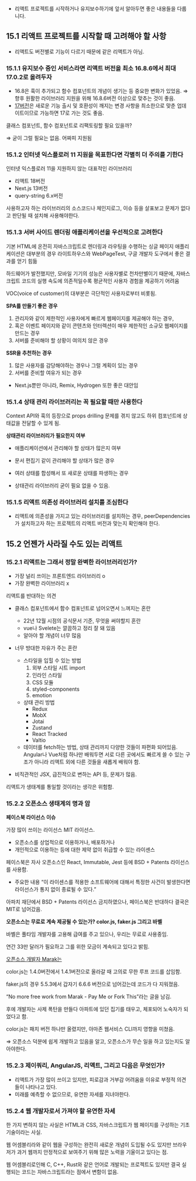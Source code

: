 - 리액트 프로젝트를 시작하거나 유지보수하기에 앞서 알아두면 좋은 내용들을 다룹니다.

## 15.1 리액트 프로젝트를 시작할 때 고려해야 할 사항

- 리액트도 버전별로 기능이 다르기 때문에 같은 리액트가 아님.

### 15.1.1 유지보수 중인 서비스라면 리액트 버전을 최소 16.8.6에서 최대 17.0.2로 올려두자

- 16.8은 훅이 추가되고 함수 컴포넌트의 개념이 생기는 등 중요한 변화가 있었음.
  ⇒ 향후 원활한 라이브러리 지원을 위해 16.8.6버전 이상으로 맞추는 것이 좋음.
- [17버전](https://github.com/facebook/react/blob/main/CHANGELOG.md#1700-october-20-2020)은 새로운 기능 출시 및 호환성이 깨지는 변경 사항을 최소한으로 맞춘 업데이트이므로 가능하면 17로 가는 것도 좋음.

클래스 컴포넌트, 함수 컴포넌트로 리팩토링할 필요 있을까?

⇒ 굳이 그럴 필요는 없음. 어짜피 지원됨

### 15.1.2 인터넷 익스플로러 11 지원을 목표한다면 각별히 더 주의를 기한다

인터넷 익스플로러 11을 지원하지 않는 대표적인 라이브러리

- 리액트 18버전
- Next.js 13버전
- query-string 6.x버전

사용하고자 하는 라이브러리의 소스코드나 체인지로그, 이슈 등을 살표보고 문제가 없다고 판단될 때 설치해 사용해야한다.

### 15.1.3 서버 사이드 렌더링 애플리케이션을 우선적으로 고려한다

기본 HTML에 온전히 자바스크립트로 렌더링과 라우팅을 수행하는 싱글 페이지 애플리케이션은 대부분의 경우 라이트하우스와 WebPageTest, 구글 개발자 도구에서 좋은 결과를 얻기 힘듦

하드웨어가 발전했지만, 모바일 기기의 성능은 사용자별로 천차만별이기 때문에, 자바스크립트 코드의 실행 속도에 의존적일수록 평균적인 사용자 경험을 제공하기 어려움

VOC(voice of customer)의 대부분은 극단적인 사용자로부터 비롯됨.

**SPA를 만들기 좋은 경우**

1. 관리자와 같이 제한적인 사용자에게 빠르게 웹페이지를 제공해야 하는 경우,
2. 혹은 이벤트 페이지와 같이 콘텐츠와 인터렉션이 매우 제한적인 소규모 웹페이지를 만드는 경우
3. 서버를 준비해야 할 상황이 여의치 않은 경우

**SSR을 추천하는 경우**

1. 많은 사용자를 감당해야하는 경우나 그럴 계획이 있는 경우
2. 서버를 준비할 여유가 되는 경우

- Next.js뿐만 아니라, Remix, Hydrogen 또한 좋은 대안임

### 15.1.4 상태 관리 라이브러리는 꼭 필요할 때만 사용한다

Context API와 훅의 등장으로 props drilling 문제를 겪지 않고도 하위 컴포넌트에 상태값을 전달할 수 있게 됨.

**상태관리 라이브러리가 필요한지 여부**

- 애플리케이션에서 관리해야 할 상태가 많은지 여부
- 문서 편집기 같이 관리해야 할 상태가 많은 경우
- 여러 상태를 합성해서 또 새로운 상태를 파생하는 경우

- 상태관리 라이브러리 굳이 필요 없을 수 있음.

### 15.1.5 리액트 의존성 라이브러리 설치를 조심한다

- 리액트에 의존성을 가지고 있는 라이브러리를 설치하는 경우, peerDependencies가 설치하고자 하는 프로젝트의 리액트 버전과 맞는지 확인해야 한다.

## 15.2 언젠가 사라질 수도 있는 리액트

### 15.2.1 리액트는 그래서 정말 완벽한 라이브러리인가?

- 가장 널리 쓰이는 프론트엔드 라이브러리 o
- 가장 완벽한 라이브러리 x

리액트를 반대하는 의견

- 클래스 컴포넌트에서 함수 컴포넌트로 넘어오면서 느껴지는 혼란

  - 22년 12월 시점의 공식문서 기준, 무엇을 써야할지 혼란
  - vue나 Svelete는 깔끔하고 정리 잘 돼 있음
  - 알아야 할 개념이 너무 많음

- 너무 방대한 자유가 주는 혼란
  - 스타일을 입힐 수 있는 방법
    1. 외부 스타일 시트 import
    2. 인라인 스타일
    3. CSS 모듈
    4. styled-components
    5. emotion
  - 상태 관리 방법
    - Redux
    - MobX
    - Jotai
    - Zustand
    - React Tracked
    - Valtio
  - 데이터를 fetch하는 방법, 상태 관리까지 다양한 것들이 파편화 되어있음. Angular나 Vue처럼 하나만 배워두면 서로 다른 곳에서도 빠르게 쓸 수 있는 구조가 아니라 리액트 외에 다른 것들을 새롭게 배워야 함.
- 비직관적인 JSX, 급진적으로 변하는 API 등, 문제가 많음.

리액트가 생태계를 통일할 것이라는 생각은 위험함.

### 15.2.2 오픈소스 생태계의 명과 암

**페이스북 라이선스 이슈**

가장 많이 쓰이는 라이선스 MIT 라이선스.

- 오픈소스를 상업적으로 이용하거나, 배포하거나
- 개인적으로 이용하는 등에 대한 제약 없이 취급할 수 있는 라이센스

페이스북은 자사 오픈소스인 React, Immutable, Jest 등에 BSD + Patents 라이선스를 사용함.

- 주요한 내용
  “이 라이센스를 적용한 소프트웨어에 대해서 특정한 사건이 발생한다면 라이선스가 통지 없이 종료될 수 있다.”

아파치 재단에서 BSD + Patents 라이선스 금지하였으나, 페이스북은 반대하다 결국은 MIT로 넘어갔음.

**오픈소스는 무료로 계속 제공될 수 있는가? color.js, faker.js 그리고 바벨**

바벨은 풀타임 개발자를 고용해 급여를 주고 있으나, 우리는 무료로 사용중임.

연간 33만 달러가 필요하고 그를 위한 모금이 계속되고 있다고 밝힘.

[오픈소스 개발자 Marak는](https://marak.com/blog/2022-11-20-the-reports-of-my-death-have-been-greatly-exaggerated)

color.js는 1.4.0버전에서 1.4.1버전으로 올라갈 때 고의로 무한 루프 코드를 삽임함.

faker.js의 경우 5.5.3에서 갑자기 6.6.6 버전으로 넘어갔는데 코드가 다 지워졌음.

“No more free work from Marak - Pay Me or Fork This”라는 글을 남김.

후에 개발자는 사제 폭탄을 만들다 아파트에 있던 집기를 태우고, 체포되어 노숙자가 되었다고 함.

color.js는 패치 버전 하나만 올렸지만, 아마존 웹서비스 CLI까지 영향을 미쳤음.

⇒ 오픈소스 덕분에 쉽게 개발하고 있음을 알고, 오픈소스가 무슨 일을 하고 있는지도 알아야한다.

### 15.2.3 제이쿼리, AngularJS, 리액트, 그리고 다음은 무엇인가?

- 리액트가 가장 많이 쓰이고 있지만, 피로감과 거부감 어려움을 이유로 부정적 의견들이 나타나고 있다.
- 미래를 예측할 수 없으므로, 유연한 자세를 지녀야한다.

### 15.2.4 웹 개발자로서 가져야 할 유연한 자세

한 가지 변하지 않는 사실은 HTML과 CSS, 자바스크립트가 웹 페이지를 구성하는 기초 기술이라는 사실.

웹 어셈블리라와 같이 웹을 구성하는 완전히 새로운 개념이 도입될 수도 있지만 브라우저가 과거 웹까지 안정적으로 보여주기 위해 많은 노력을 기울이고 있다는 점.

웹 어셈블리로인해 C, C++, Rust와 같은 언어로 개발되는 프로젝트도 있지만 결국 실행되는 코드는 자바스크립트라는 점에서 변함이 없음.
